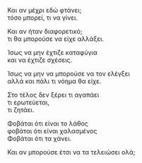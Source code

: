 Και αν μέχρι εδώ φτάνει;\
τόσο μπορεί, τι να γίνει.

Και αν ήταν διαφορετικό;\
τι θα μπορούσε να είχε αλλάξει.

Ίσως να μην έχτιζε καταφύγια\
και να έχτιζε σχέσεις.

Ίσως να μην να μπορούσε να τον ελέγξει\
αλλά και πάλι τι νόημα θα είχε.

Στο τέλος δεν ξέρει τι αγαπάει\
τι ερωτεύεται,\
τι ζητάει.

Φοβάται ότι είναι το λάθος\
φοβάται ότι είναι χαλασμένος\
Φοβάται ότι τα χάνει.

Και αν μπορούσε έτσι να τα τελειώσει ολά;